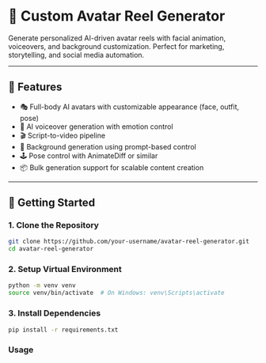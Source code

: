 # 🔧 Custom Avatar Reel Generator

Generate personalized AI-driven avatar reels with facial animation, voiceovers, and background customization. Perfect for marketing, storytelling, and social media automation.

---

## 📍 Features

- 🎭 Full-body AI avatars with customizable appearance (face, outfit, pose)
- 🧠 AI voiceover generation with emotion control
- 🎬 Script-to-video pipeline
- 🌄 Background generation using prompt-based control
- 🕹️ Pose control with AnimateDiff or similar
- 📦 Bulk generation support for scalable content creation

---

## 🚀 Getting Started

### 1. Clone the Repository

```bash
git clone https://github.com/your-username/avatar-reel-generator.git
cd avatar-reel-generator
```

### 2. Setup Virtual Environment

```bash
python -m venv venv
source venv/bin/activate  # On Windows: venv\Scripts\activate
```

### 3. Install Dependencies

```bash
pip install -r requirements.txt
```

### Usage

